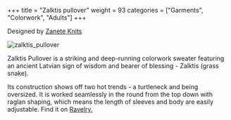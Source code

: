+++
title = "Zalktis pullover"
weight = 93
categories = ["Garments", "Colorwork", "Adults"]
+++

Designed by [Zanete Knits](https://www.ravelry.com/designers/zanete-knits)

![zalktis_pullover](/images/zalktis_pullover.jpeg)

Zalktis Pullover is a striking and deep-running colorwork sweater featuring an ancient Latvian sign of wisdom and bearer of blessing - Zalktis (grass snake).<!--more-->

Its construction shows off two hot trends - a turtleneck and being oversized. It is worked seamlessly in the round from the top down with raglan shaping, which means the length of sleeves and body are easily adjustable.
Find it on [Ravelry.](https://www.ravelry.com/patterns/library/zalktis-pullover)